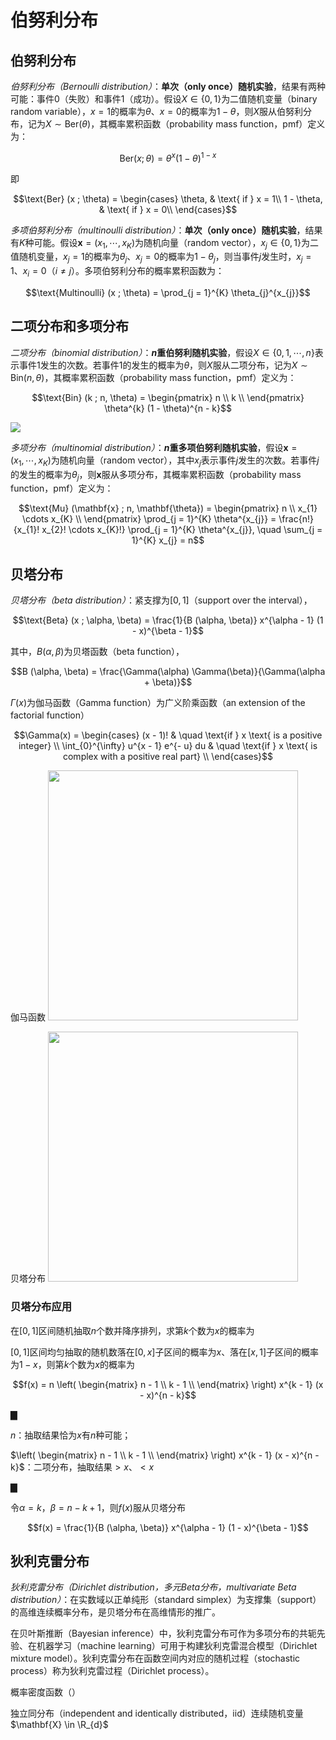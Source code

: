 # 伯努利分布


## 伯努利分布

*伯努利分布（Bernoulli distribution）*：**单次（only once）随机实验**，结果有两种可能：事件$0$（失败）和事件$1$（成功）。假设$X \in \{ 0, 1 \}$为二值随机变量（binary random variable），$x = 1$的概率为$\theta$、$x = 0$的概率为$1 - \theta$，则$X$服从伯努利分布，记为$X \sim \text{Ber} (\theta)$，其概率累积函数（probability mass function，pmf）定义为：

$$\text{Ber} (x ; \theta) = \theta^{x} (1 - \theta)^{1 - x}$$

即

$$\text{Ber} (x ; \theta) = \begin{cases}
\theta, & \text{ if } x = 1\\
1 - \theta, & \text{ if } x = 0\\
\end{cases}$$


*多项伯努利分布（multinoulli distribution）*：**单次（only once）随机实验**，结果有$K$种可能。假设$\mathbf{x} = (x_{1}, \cdots, x_{K})$为随机向量（random vector），$x_{j} \in \{ 0, 1 \}$为二值随机变量，$x_{j} = 1$的概率为$\theta_{j}$、$x_{j} = 0$的概率为$1 - \theta_{j}$，则当事件$j$发生时，$x_{j} = 1$、$x_{i} = 0$（$i \not = j$）。多项伯努利分布的概率累积函数为：

$$\text{Multinoulli} (x ; \theta) = \prod_{j = 1}^{K} \theta_{j}^{x_{j}}$$

## 二项分布和多项分布

*二项分布（binomial distribution）*：**$n$重伯努利随机实验**，假设$X \in \{ 0, 1, \cdots, n \}$表示事件$1$发生的次数。若事件$1$的发生的概率为$\theta$，则$X$服从二项分布，记为$X \sim \text{Bin} (n, \theta)$，其概率累积函数（probability mass function，pmf）定义为：

$$\text{Bin} (k ; n, \theta) =
\begin{pmatrix}
n \\
k \\
\end{pmatrix} \theta^{k} (1 - \theta)^{n - k}$$

<img src="http://www.stat.yale.edu/Courses/1997-98/101/binpdf.gif" />

*多项分布（multinomial distribution）*：**$n$重多项伯努利随机实验**，假设$\mathbf{x} = (x_{1}, \cdots, x_{K})$为随机向量（random vector），其中$x_{j}$表示事件$j$发生的次数。若事件$j$的发生的概率为$\theta_{j}$，则$\mathbf{x}$服从多项分布，其概率累积函数（probability mass function，pmf）定义为：

$$\text{Mu} (\mathbf{x} ; n, \mathbf{\theta}) =
\begin{pmatrix}
n \\
x_{1} \cdots x_{K} \\
\end{pmatrix} \prod_{j = 1}^{K} \theta^{x_{j}} =
\frac{n!}{x_{1}! x_{2}! \cdots x_{K}!} \prod_{j = 1}^{K} \theta^{x_{j}}, \quad
\sum_{j = 1}^{K} x_{j} = n$$

## 贝塔分布

*贝塔分布（beta distribution）*：紧支撑为$[0, 1]$（support over the interval），

$$\text{Beta} (x ; \alpha, \beta) = \frac{1}{B (\alpha, \beta)} x^{\alpha - 1} (1 - x)^{\beta - 1}$$

其中，$B (\alpha, \beta)$为贝塔函数（beta function），

$$B (\alpha, \beta) = \frac{\Gamma(\alpha) \Gamma(\beta)}{\Gamma(\alpha + \beta)}$$

$\Gamma(x)$为伽马函数（Gamma function）为广义阶乘函数（an extension of the factorial function）

$$\Gamma(x) = \begin{cases}
(x - 1)! & \quad \text{if } x \text{ is a positive integer} \\
\int_{0}^{\infty} u^{x - 1} e^{- u} du & \quad \text{if } x \text{ is complex with a positive real part} \\
\end{cases}$$

伽马函数
<img src="https://upload.wikimedia.org/wikipedia/commons/5/52/Gamma_plot.svg" width="400" />

贝塔分布
<img src="https://gss0.bdstatic.com/-4o3dSag_xI4khGkpoWK1HF6hhy/baike/c0%3Dbaike80%2C5%2C5%2C80%2C26/sign=eaa4487ca66eddc432eabca958b2dd98/730e0cf3d7ca7bcbee16a1b6b5096b63f624a83e.jpg" width="400" />

### 贝塔分布应用

在$[0, 1]$区间随机抽取$n$个数并降序排列，求第$k$个数为$x$的概率为

$[0, 1]$区间均匀抽取的随机数落在$[0, x]$子区间的概率为$x$、落在$[x, 1]$子区间的概率为$1 - x$，则第$k$个数为$x$的概率为

$$f(x) = n \left( \begin{matrix}
  n - 1 \\
  k - 1 \\
\end{matrix} \right)
x^{k - 1} (x - x)^{n - k}$$

▇

$n$：抽取结果恰为$x$有$n$种可能；

$\left( \begin{matrix}
  n - 1 \\
  k - 1 \\
\end{matrix} \right)
x^{k - 1} (x - x)^{n - k}$：二项分布，抽取结果$\gt x$、$\lt x$

▇

令$\alpha = k$，$\beta = n - k + 1$，则$f(x)$服从贝塔分布

$$f(x) = \frac{1}{B (\alpha, \beta)} x^{\alpha - 1} (1 - x)^{\beta - 1}$$

## 狄利克雷分布

*狄利克雷分布（Dirichlet distribution，多元Beta分布，multivariate Beta distribution）*：在实数域以正单纯形（standard simplex）为支撑集（support）的高维连续概率分布，是贝塔分布在高维情形的推广。

在贝叶斯推断（Bayesian inference）中，狄利克雷分布可作为多项分布的共轭先验、在机器学习（machine learning）可用于构建狄利克雷混合模型（Dirichlet mixture model）。狄利克雷分布在函数空间内对应的随机过程（stochastic process）称为狄利克雷过程（Dirichlet process）。

概率密度函数（）

独立同分布（independent and identically distributed，iid）连续随机变量$\mathbf{X} \in \R_{d}$
